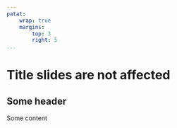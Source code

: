 ```yaml
---
patat:
    wrap: true
    margins:
        top: 3
        right: 5
...
```


# Title slides are not affected

## Some header

Some content
